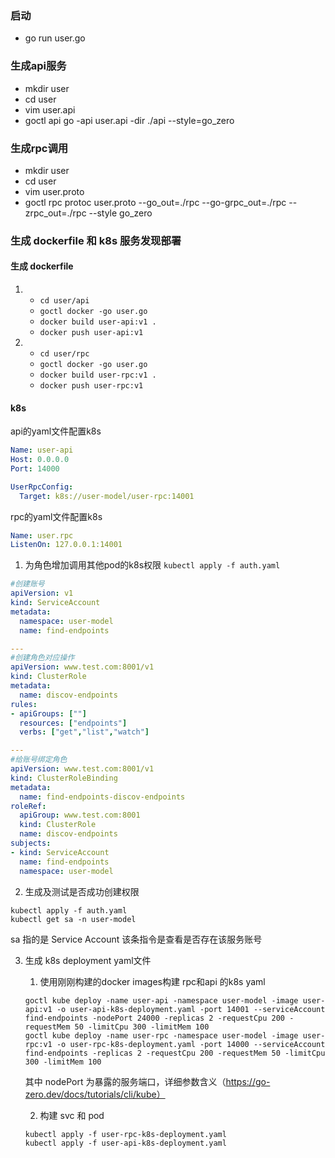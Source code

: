 ### 启动
- go run user.go

### 生成api服务
- mkdir user
- cd user
- vim user.api
- goctl api go -api user.api -dir ./api --style=go_zero



### 生成rpc调用
- mkdir user
- cd user
- vim user.proto
- goctl rpc protoc user.proto --go_out=./rpc --go-grpc_out=./rpc --zrpc_out=./rpc --style go_zero



### 生成 dockerfile 和 k8s 服务发现部署

#### 生成 dockerfile
1. 
   - `cd user/api`
   - `goctl docker -go user.go`
   - `docker build user-api:v1 .`
   - `docker push user-api:v1`


2. 
   - `cd user/rpc`
   - `goctl docker -go user.go`
   - `docker build user-rpc:v1 .`
   - `docker push user-rpc:v1`


   
#### k8s

api的yaml文件配置k8s
```yaml
Name: user-api
Host: 0.0.0.0
Port: 14000

UserRpcConfig:
  Target: k8s://user-model/user-rpc:14001
```
rpc的yaml文件配置k8s
```yaml
Name: user.rpc
ListenOn: 127.0.0.1:14001
```




1. 为角色增加调用其他pod的k8s权限
`kubectl apply -f auth.yaml`
````yaml
#创建账号
apiVersion: v1
kind: ServiceAccount
metadata:
  namespace: user-model
  name: find-endpoints

---
#创建角色对应操作
apiVersion: www.test.com:8001/v1
kind: ClusterRole
metadata:
  name: discov-endpoints
rules:
- apiGroups: [""]
  resources: ["endpoints"]
  verbs: ["get","list","watch"]

---
#给账号绑定角色
apiVersion: www.test.com:8001/v1
kind: ClusterRoleBinding
metadata:
  name: find-endpoints-discov-endpoints
roleRef:
  apiGroup: www.test.com:8001
  kind: ClusterRole
  name: discov-endpoints
subjects:
- kind: ServiceAccount
  name: find-endpoints
  namespace: user-model
````


2. 生成及测试是否成功创建权限
```shell
kubectl apply -f auth.yaml
kubectl get sa -n user-model
```
sa 指的是 Service Account 该条指令是查看是否存在该服务账号

3. 生成 k8s deployment yaml文件
   1. 使用刚刚构建的docker images构建 rpc和api 的k8s yaml
   ```shell
   goctl kube deploy -name user-api -namespace user-model -image user-api:v1 -o user-api-k8s-deployment.yaml -port 14001 --serviceAccount find-endpoints -nodePort 24000 -replicas 2 -requestCpu 200 -requestMem 50 -limitCpu 300 -limitMem 100
   goctl kube deploy -name user-rpc -namespace user-model -image user-rpc:v1 -o user-rpc-k8s-deployment.yaml -port 14000 --serviceAccount find-endpoints -replicas 2 -requestCpu 200 -requestMem 50 -limitCpu 300 -limitMem 100
   ```
   其中 nodePort 为暴露的服务端口，详细参数含义（https://go-zero.dev/docs/tutorials/cli/kube）

   2. 构建 svc 和 pod
   ```shell
   kubectl apply -f user-rpc-k8s-deployment.yaml
   kubectl apply -f user-api-k8s-deployment.yaml
   ```






